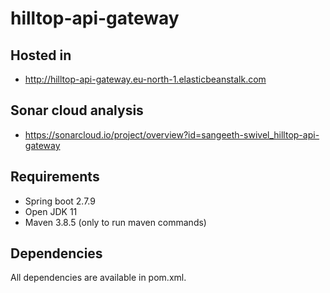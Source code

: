 # hilltop-api-gateway

## Hosted in

* http://hilltop-api-gateway.eu-north-1.elasticbeanstalk.com
 
## Sonar cloud analysis

* https://sonarcloud.io/project/overview?id=sangeeth-swivel_hilltop-api-gateway

## Requirements

* Spring boot 2.7.9
* Open JDK 11
* Maven 3.8.5 (only to run maven commands)

## Dependencies

All dependencies are available in pom.xml.

